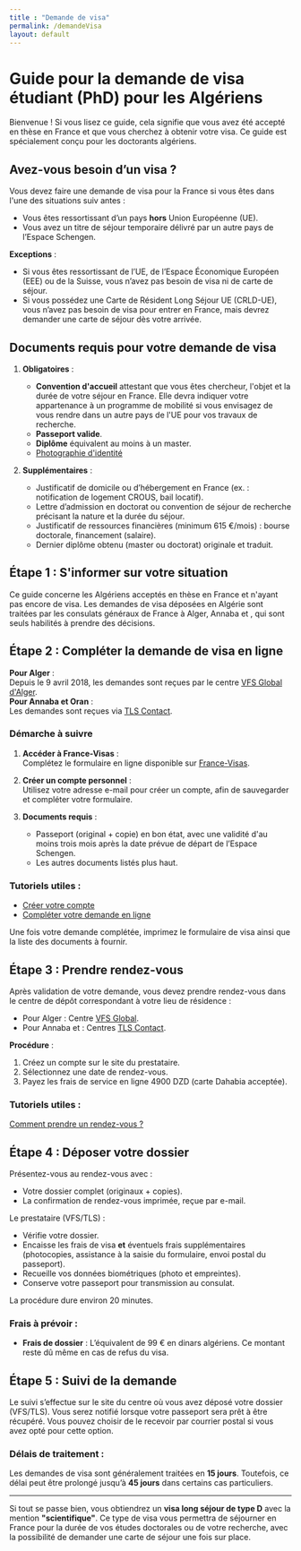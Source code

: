 ```yaml
---
title : "Demande de visa"
permalink: /demandeVisa
layout: default
---
```


# Guide pour la demande de visa étudiant (PhD) pour les Algériens

Bienvenue ! Si vous lisez ce guide, cela signifie que vous avez été accepté en thèse en France et que vous cherchez à obtenir votre visa. Ce guide est spécialement conçu pour les doctorants algériens.

## Avez-vous besoin d’un visa ?

Vous devez faire une demande de visa pour la France si vous êtes dans l'une des situations suiv  antes :
- Vous êtes ressortissant d’un pays **hors** Union Européenne (UE).
- Vous avez un titre de séjour temporaire délivré par un autre pays de l’Espace Schengen.

**Exceptions** :  
- Si vous êtes ressortissant de l’UE, de l’Espace Économique Européen (EEE) ou de la Suisse, vous n’avez pas besoin de visa ni de carte de séjour.
- Si vous possédez une Carte de Résident Long Séjour UE (CRLD-UE), vous n’avez pas besoin de visa pour entrer en France, mais devrez demander une carte de séjour dès votre arrivée.

## Documents requis pour votre demande de visa

1. **Obligatoires** :
   - **Convention d'accueil** attestant que vous êtes chercheur, l'objet et la durée de votre séjour en France. Elle devra indiquer votre appartenance à un programme de mobilité si vous envisagez de vous rendre dans un autre pays de l'UE pour vos travaux de recherche.
   - **Passeport valide**.
   - **Diplôme** équivalent au moins à un master.
   - [Photographie d'identité ](https://france-visas.gouv.fr/documents/d/france-visas/iso_iec_normes_photos_fr)

2. **Supplémentaires** :
   - Justificatif de domicile ou d’hébergement en France (ex. : notification de logement CROUS, bail locatif).
   - Lettre d’admission en doctorat ou convention de séjour de recherche précisant la nature et la durée du séjour.
   - Justificatif de ressources financières (minimum 615 €/mois) : bourse doctorale, financement (salaire).
   - Dernier diplôme obtenu (master ou doctorat) originale et traduit.

## Étape 1 : S'informer sur votre situation

Ce guide concerne les Algériens acceptés en thèse en France et n'ayant pas encore de visa. Les demandes de visa déposées en Algérie sont traitées par les consulats généraux de France à Alger, Annaba et , qui sont seuls habilités à prendre des décisions.

## Étape 2 : Compléter la demande de visa en ligne

**Pour Alger** :  
Depuis le 9 avril 2018, les demandes sont reçues par le centre [VFS Global d'Alger](https://visa.vfsglobal.com/dza/fr/fra/).  
**Pour Annaba et Oran** :  
Les demandes sont reçues via [TLS Contact](https://visas-fr.tlscontact.com/).

### Démarche à suivre

1. **Accéder à France-Visas** :  
   Complétez le formulaire en ligne disponible sur [France-Visas](https://france-visas.gouv.fr).
   
2. **Créer un compte personnel** :  
   Utilisez votre adresse e-mail pour créer un compte, afin de sauvegarder et compléter votre formulaire.

3. **Documents requis** :
   - Passeport (original + copie) en bon état, avec une validité d'au moins trois mois après la date prévue de départ de l’Espace Schengen.
   - Les autres documents listés plus haut.

### Tutoriels utiles :
- [Créer votre compte](https://www.youtube.com/watch?v=VvExebbyGtY)
- [Compléter votre demande en ligne](https://www.youtube.com/watch?v=0O_qEafnVII)

Une fois votre demande complétée, imprimez le formulaire de visa ainsi que la liste des documents à fournir.

## Étape 3 : Prendre rendez-vous

Après validation de votre demande, vous devez prendre rendez-vous dans le centre de dépôt correspondant à votre lieu de résidence :
- Pour Alger : Centre [VFS Global](https://visa.vfsglobal.com/dza/fr/fra/).
- Pour Annaba et  : Centres [TLS Contact](https://visas-fr.tlscontact.com/).

**Procédure** :
1. Créez un compte sur le site du prestataire.
2. Sélectionnez une date de rendez-vous.
3. Payez les frais de service en ligne 4900 DZD (carte Dahabia acceptée).

### Tutoriels utiles :
[Comment prendre un rendez-vous ?](https://www.youtube.com/watch?v=jCTgJXrNiC8)

## Étape 4 : Déposer votre dossier

Présentez-vous au rendez-vous avec :
- Votre dossier complet (originaux + copies).
- La confirmation de rendez-vous imprimée, reçue par e-mail.

Le prestataire (VFS/TLS) :
- Vérifie votre dossier.
- Encaisse les frais de visa **et** éventuels frais supplémentaires (photocopies, assistance à la saisie du formulaire, envoi postal du passeport).
- Recueille vos données biométriques (photo et empreintes).
- Conserve votre passeport pour transmission au consulat.

La procédure dure environ 20 minutes.

### Frais à prévoir :
- **Frais de dossier** : L’équivalent de 99 € en dinars algériens. Ce montant reste dû même en cas de refus du visa.

## Étape 5 : Suivi de la demande

Le suivi s’effectue sur le site du centre où vous avez déposé votre dossier (VFS/TLS). Vous serez notifié lorsque votre passeport sera prêt à être récupéré. Vous pouvez choisir de le recevoir par courrier postal si vous avez opté pour cette option.

### Délais de traitement :
Les demandes de visa sont généralement traitées en **15 jours**. Toutefois, ce délai peut être prolongé jusqu’à **45 jours** dans certains cas particuliers.

---

Si tout se passe bien, vous obtiendrez un **visa long séjour de type D** avec la mention **"scientifique"**. Ce type de visa vous permettra de séjourner en France pour la durée de vos études doctorales ou de votre recherche, avec la possibilité de demander une carte de séjour une fois sur place.
